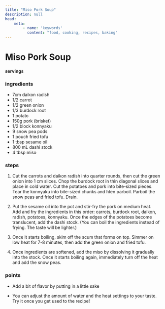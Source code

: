 ```yaml
---
title: "Miso Pork Soup"
description: null
head:
    meta:
        - name: 'keywords'
          content: "food, cooking, recipes, baking"
---
```


# Miso Pork Soup

#### servings

### ingredients
- 7cm daikon radish
- 1/2 carrot
- 1/2 green onion
- 1/3 burdock root
- 1 potato
- 150g pork (brisket)
- 1/2 block konnyaku
- 9 snow pea pods
- 1 pouch fried tofu
- 1 tbsp sesame oil
- 800 mL dashi stock
- 4 tbsp miso

### steps
1. Cut the carrots and daikon radish into quarter rounds, then cut the green onion into 1 cm slices. Chop the burdock root in thin diagonal slices and place in cold water. Cut the potatoes and pork into bite-sized pieces. Tear the konnyaku into bite-sized chunks and hten parboil. Parboil the snow peas and fried tofu. Drain.

2. Put the sesame oil into the pot and stir-fry the pork on medium heat. Add and fry the ingredients in this order: carrots, burdock root, daikon, radish, potatoes, konnyaku. Once the edges of the potatoes become translucent, add the dashi stock. (You can boil the ingredients instead of frying. The taste will be lighter.)

3. Once it starts boiling, skim off the scum that forms on top. Simmer on low heat for 7-8 minutes, then add the green onion and fried tofu.

4. Once ingredients are softened, add the miso by dissolving it gradually into the stock. Once it starts boiling again, immediately turn off the heat and add the snow peas.

### points
- Add a bit of flavor by putting in a little sake

- You can adjust the amount of water and the heat settings to your taste. Try it once you get used to the recipe!
